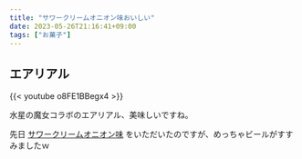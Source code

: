 ```yaml
---
title: "サワークリームオニオン味おいしい"
date: 2023-05-26T21:16:41+09:00
tags: ["お菓子"]
---
```


## エアリアル

{{< youtube o8FE1BBegx4 >}}

水星の魔女コラボのエアリアル、美味しいですね。

先日 [サワークリームオニオン味](https://www.gundam.info/news/cafe-food/01_11248.html) をいただいたのですが、めっちゃビールがすすみましたｗ
